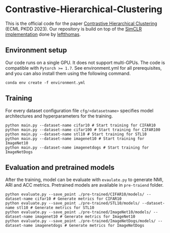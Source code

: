 # Contrastive-Hierarchical-Clustering
This is the official code for the paper [Contrastive Hierarchical Clustering](https://arxiv.org/pdf/2303.03389.pdf) (ECML PKDD 2023).
Our repository is build on top of the [SimCLR implementation](https://github.com/leftthomas/SimCLR) done by [leftthomas](https://github.com/leftthomas).

## Environment setup
Our code runs on a single GPU. It does not support multi-GPUs.
The code is compatible with `Pytorch >= 1.7`. See environment.yml for all prerequisites, and you can also install them using the following command.
```
conda env create -f environment.yml
```

## Training
For every dataset configuration file `cfg/<datasetname>` specifies model architectures and hyperparameters for the training.
```
python main.py --dataset-name cifar10 # Start training for CIFAR10
python main.py --dataset-name cifar100 # Start training for CIFAR100
python main.py --dataset-name stl10 # Start training for STL10
python main.py --dataset-name imagenet10 # Start training for ImageNet10
python main.py --dataset-name imagenetdogs # Start training for ImageNetDogs
```

## Evaluation and pretrained models
After the training, model can be evaluate with `evaulate.py` to generate NMI, ARI and ACC metrics. 
Pretrained models are available in `pre-traiend` folder.
```
python evaluate.py --save_point ./pre-trained/CIFAR10/models/ --dataset-name cifar10 # Generate metrics for CIFAR10
python evaluate.py --save_point ./pre-trained/STL10/models/ --dataset-name stl10 # Generate metrics for STL10
python evaluate.py --save_point ./pre-trained/ImageNet10/models/ --dataset-name imagenet10 # Generate metrics for ImageNet10
python evaluate.py --save_point ./pre-trained/ImageNetDogs/models/ --dataset-name imagenetdogs # Generate metrics for ImageNetDogs
```
